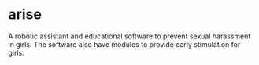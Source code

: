 # arise
A robotic assistant and educational software to prevent sexual harassment in girls. The software also have modules to provide early stimulation for girls.
